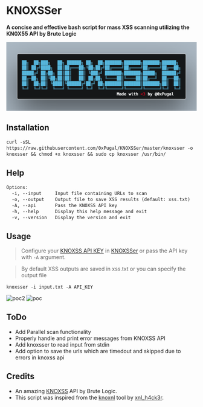 # KNOXSSer
**A concise and effective bash script for mass XSS scanning utilizing the KN0X55 API by Brute Logic**

<img src=KNOXSSer.png>

## Installation
```
curl -sSL https://raw.githubusercontent.com/0xPugal/KNOXSSer/master/knoxsser -o knoxsser && chmod +x knoxsser && sudo cp knoxsser /usr/bin/
```

## Help

```
Options:
  -i, --input     Input file containing URLs to scan
  -o, --output    Output file to save XSS results (default: xss.txt)
  -A, --api       Pass the KNOXSS API key
  -h, --help      Display this help message and exit
  -v, --version   Display the version and exit
```

## Usage
> Configure your [KNOXSS API KEY](https://knoxss.me/) in [KNOXSSer](https://github.com/0xPugal/KNOXSSer/blob/master/knoxsser#L30) or pass the API key with ``-A`` argument.

> By default XSS outputs are saved in xss.txt or you can specify the output file

```
knoxsser -i input.txt -A API_KEY
```
![poc2](https://github.com/0xPugal/KNOXSSer/assets/75373225/cca324aa-5c35-4018-9e7d-d87a524a31b1)
![poc](https://github.com/0xPugal/KNOXSSer/assets/75373225/c12f5b38-f668-4e9f-8c1e-28cda061defc)

## ToDo
+ Add Parallel scan functionality
+ Properly handle and print error messages from KNOXSS API
+ Add knoxsser to read input from stdin
+ Add option to save the urls which are timedout and skipped due to errors in knoxss api

## Credits
+ An amazing [KNOXSS](https://knoxss.me/) API by Brute Logic.
+ This script was inspired from the [knoxnl](https://github.com/xnl-h4ck3r/knoxnl) tool by [xnl_h4ck3r](https://twitter.com/xnl_h4ck3r).
